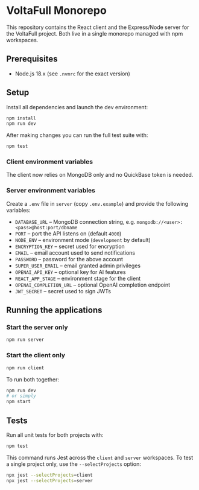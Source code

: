 # VoltaFull Monorepo

This repository contains the React client and the Express/Node server for the VoltaFull project. Both live in a single monorepo managed with npm workspaces.

## Prerequisites

- Node.js 18.x (see `.nvmrc` for the exact version)

## Setup



Install all dependencies and launch the dev environment:

```bash
npm install
npm run dev
```

After making changes you can run the full test suite with:

```bash
npm test
```

### Client environment variables

The client now relies on MongoDB only and no QuickBase token is needed.

### Server environment variables

Create a `.env` file in `server` (copy `.env.example`) and provide the
following variables:

- `DATABASE_URL` – MongoDB connection string, e.g.
  `mongodb://<user>:<pass>@host:port/dbname`
- `PORT` – port the API listens on (default `4000`)
- `NODE_ENV` – environment mode (`development` by default)
- `ENCRYPTION_KEY` – secret used for encryption
- `EMAIL` – email account used to send notifications
- `PASSWORD` – password for the above account
- `SUPER_USER_EMAIL` – email granted admin privileges
- `OPENAI_API_KEY` – optional key for AI features
- `REACT_APP_STAGE` – environment stage for the client
- `OPENAI_COMPLETION_URL` – optional OpenAI completion endpoint
- `JWT_SECRET` – secret used to sign JWTs

## Running the applications

### Start the server only

```bash
npm run server
```

### Start the client only

```bash
npm run client
```

To run both together:

```bash
npm run dev
# or simply
npm start
```

## Tests

Run all unit tests for both projects with:

```bash
npm test
```

This command runs Jest across the `client` and `server` workspaces. To test a
single project only, use the `--selectProjects` option:

```bash
npx jest --selectProjects=client
npx jest --selectProjects=server
```
